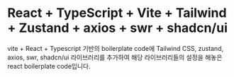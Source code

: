 # React + TypeScript + Vite + Tailwind + Zustand + axios + swr + shadcn/ui

vite + React + Typescript 기반의 boilerplate code에 Tailwind CSS, zustand, axios, swr, shadcn/ui 라이브러리를 추가하여 해당 라이브러리들의 설정을 해놓은 react boilerplate code입니다.
